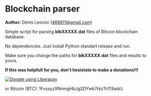 Blockchain parser
=================

**Author:** Denis Leonov (<466611@gmail.com>)

Simple script for parsing **blkXXXXX.dat** files of Bitcoin blockchain database.

No dependencies. Just install Python standart release and run.

Make sure you change the paths for **blkXXXXX.dat** files and results to yours.

**If this was helpfull for you, don't hesistate to make a donations!!!**

<noscript><a href="https://liberapay.com/ragestack/donate"><img alt="Donate using Liberapay" src="https://liberapay.com/assets/widgets/donate.svg"></a></noscript>

or Bitcoin (BTC): 1FvssyzXNnmgHbJg2DYwb7rkzTrtT8adcL

